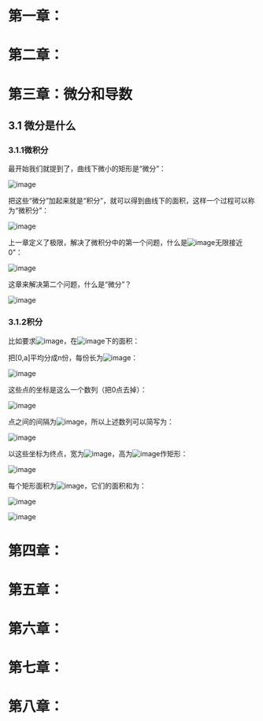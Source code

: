 # 第一章：
# 第二章：
# 第三章：微分和导数

## 3.1 微分是什么

### 3.1.1微积分

最开始我们就提到了，曲线下微小的矩形是“微分”：

![image](https://user-images.githubusercontent.com/85991971/126198044-db9faebb-df3d-4df4-b063-defcdb7c3775.png)

把这些“微分”加起来就是“积分”，就可以得到曲线下的面积，这样一个过程可以称为“微积分”：

![image](https://user-images.githubusercontent.com/85991971/126198203-789f80f0-5ea3-4681-898e-ab2646b6f8d4.png)

上一章定义了极限，解决了微积分中的第一个问题，什么是![image](https://user-images.githubusercontent.com/85991971/126198278-34b88ce4-86b5-4395-954a-3817e56ee589.png)无限接近0”：

![image](https://user-images.githubusercontent.com/85991971/126198299-1e8e50d3-dba8-4f8e-9186-ba83f5dbf2f7.png)

这章来解决第二个问题，什么是“微分”？

![image](https://user-images.githubusercontent.com/85991971/126198407-7a981e05-fee2-4697-ac69-26c280784796.png)

### 3.1.2积分

比如要求![image](https://user-images.githubusercontent.com/85991971/126198591-06408f55-4531-433c-a355-691aa3b9204b.png)，在![image](https://user-images.githubusercontent.com/85991971/126198612-3aa9ee8d-2e30-48e5-ae9f-bbeab7b6d7ca.png)下的面积：

把[0,a]平均分成n份，每份长为![image](https://user-images.githubusercontent.com/85991971/126198708-ef2cca46-4285-4fa7-8467-af403acebbd1.png)：

![image](https://user-images.githubusercontent.com/85991971/126198750-c8d34277-c7a8-46aa-a3c6-30df91ec95ec.png)

这些点的坐标是这么一个数列（把0点去掉）：

![image](https://user-images.githubusercontent.com/85991971/126198793-d6c6be84-fc4c-4d9d-959c-f05320217ccc.png)

点之间的间隔为![image](https://user-images.githubusercontent.com/85991971/126198860-46328be2-4f2e-45d5-bc70-046fa7a68e92.png)，所以上述数列可以简写为：

![image](https://user-images.githubusercontent.com/85991971/126198901-d606af16-2684-42ed-a926-2994a83edcd9.png)

以这些坐标为终点，宽为![image](https://user-images.githubusercontent.com/85991971/126198929-5f9b6254-a6c7-4bfa-9cd6-3bddf4c6e479.png)，高为![image](https://user-images.githubusercontent.com/85991971/126198941-65c6424a-8f08-45ee-b235-c90f79506d7b.png)作矩形：

![image](https://user-images.githubusercontent.com/85991971/126198956-e1176d41-97ce-4acb-8ee6-2ee5833e1594.png)

每个矩形面积为![image](https://user-images.githubusercontent.com/85991971/126199015-be73954f-23f5-486f-bafa-f8f9aff1efd7.png)，它们的面积和为：

![image](https://user-images.githubusercontent.com/85991971/126199035-887879a4-ae1e-463a-9cb7-0e8bd8e925cb.png)

![image](https://user-images.githubusercontent.com/85991971/126199124-9a8b3c98-6c6d-4b59-a2f1-749c4b929ed1.png)


# 第四章：
# 第五章：
# 第六章：
# 第七章：
# 第八章：
